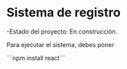<h1>Sistema de registro</h1>

-Estado del proyecto: En construcción.

Para ejecutar el sistema, debes poner 

´´´npm install react´´´
